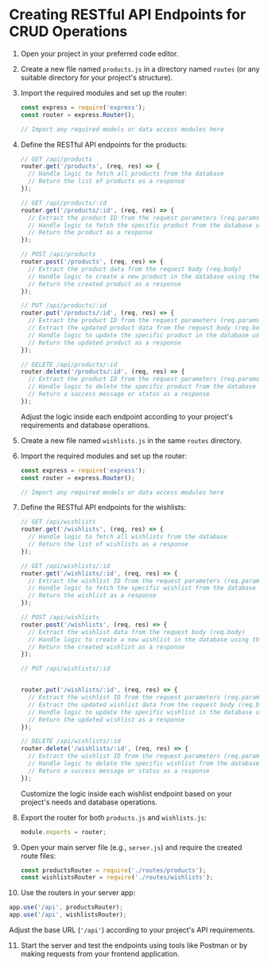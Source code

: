 

# Creating RESTful API Endpoints for CRUD Operations

1. Open your project in your preferred code editor.

2. Create a new file named `products.js` in a directory named `routes` (or any suitable directory for your project's structure).

3. Import the required modules and set up the router:
   ```javascript
   const express = require('express');
   const router = express.Router();

   // Import any required models or data access modules here
   ```

4. Define the RESTful API endpoints for the products:
   ```javascript
   // GET /api/products
   router.get('/products', (req, res) => {
     // Handle logic to fetch all products from the database
     // Return the list of products as a response
   });

   // GET /api/products/:id
   router.get('/products/:id', (req, res) => {
     // Extract the product ID from the request parameters (req.params.id)
     // Handle logic to fetch the specific product from the database using the ID
     // Return the product as a response
   });

   // POST /api/products
   router.post('/products', (req, res) => {
     // Extract the product data from the request body (req.body)
     // Handle logic to create a new product in the database using the provided data
     // Return the created product as a response
   });

   // PUT /api/products/:id
   router.put('/products/:id', (req, res) => {
     // Extract the product ID from the request parameters (req.params.id)
     // Extract the updated product data from the request body (req.body)
     // Handle logic to update the specific product in the database using the ID and data
     // Return the updated product as a response
   });

   // DELETE /api/products/:id
   router.delete('/products/:id', (req, res) => {
     // Extract the product ID from the request parameters (req.params.id)
     // Handle logic to delete the specific product from the database using the ID
     // Return a success message or status as a response
   });
   ```

   Adjust the logic inside each endpoint according to your project's requirements and database operations.

5. Create a new file named `wishlists.js` in the same `routes` directory.

6. Import the required modules and set up the router:
   ```javascript
   const express = require('express');
   const router = express.Router();

   // Import any required models or data access modules here
   ```

7. Define the RESTful API endpoints for the wishlists:
   ```javascript
   // GET /api/wishlists
   router.get('/wishlists', (req, res) => {
     // Handle logic to fetch all wishlists from the database
     // Return the list of wishlists as a response
   });

   // GET /api/wishlists/:id
   router.get('/wishlists/:id', (req, res) => {
     // Extract the wishlist ID from the request parameters (req.params.id)
     // Handle logic to fetch the specific wishlist from the database using the ID
     // Return the wishlist as a response
   });

   // POST /api/wishlists
   router.post('/wishlists', (req, res) => {
     // Extract the wishlist data from the request body (req.body)
     // Handle logic to create a new wishlist in the database using the provided data
     // Return the created wishlist as a response
   });

   // PUT /api/wishlists/:id


   router.put('/wishlists/:id', (req, res) => {
     // Extract the wishlist ID from the request parameters (req.params.id)
     // Extract the updated wishlist data from the request body (req.body)
     // Handle logic to update the specific wishlist in the database using the ID and data
     // Return the updated wishlist as a response
   });

   // DELETE /api/wishlists/:id
   router.delete('/wishlists/:id', (req, res) => {
     // Extract the wishlist ID from the request parameters (req.params.id)
     // Handle logic to delete the specific wishlist from the database using the ID
     // Return a success message or status as a response
   });
   ```

   Customize the logic inside each wishlist endpoint based on your project's needs and database operations.

8. Export the router for both `products.js` and `wishlists.js`:
   ```javascript
   module.exports = router;
   ```

9. Open your main server file (e.g., `server.js`) and require the created route files:
   ```javascript
   const productsRouter = require('./routes/products');
   const wishlistsRouter = require('./routes/wishlists');
   ```

10. Use the routers in your server app:
   ```javascript
   app.use('/api', productsRouter);
   app.use('/api', wishlistsRouter);
   ```

   Adjust the base URL (`'/api'`) according to your project's API requirements.

11. Start the server and test the endpoints using tools like Postman or by making requests from your frontend application.
